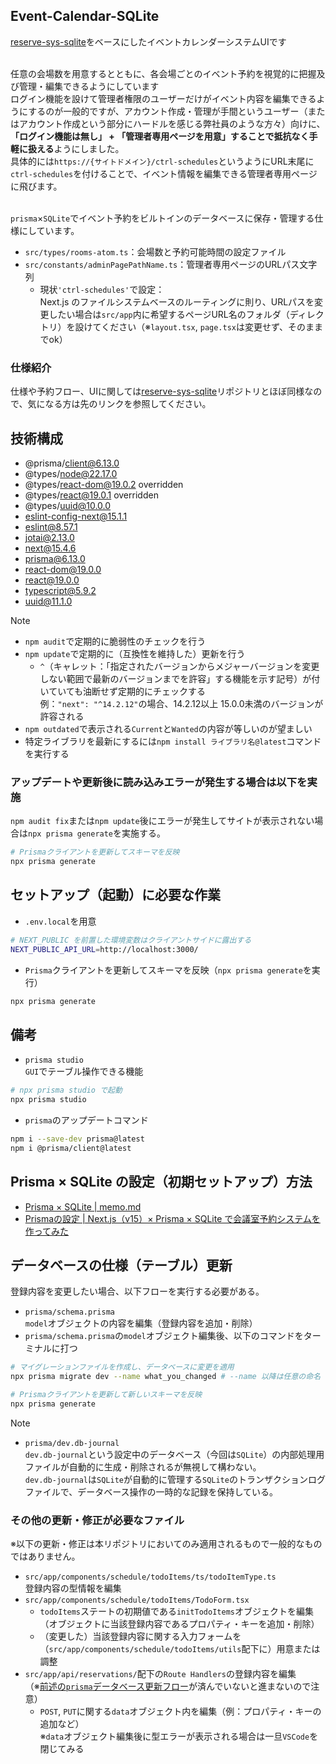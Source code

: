 ## Event-Calendar-SQLite
[reserve-sys-sqlite](https://github.com/Benjuwan/reserve-sys-sqlite)をベースにしたイベントカレンダーシステムUIです<br><br>

任意の会場数を用意するとともに、各会場ごとのイベント予約を視覚的に把握及び管理・編集できるようにしています<br>
ログイン機能を設けて管理者権限のユーザーだけがイベント内容を編集できるようにするのが一般的ですが、アカウント作成・管理が手間というユーザー（またはアカウント作成という部分にハードルを感じる弊社員のような方々）向けに、**「ログイン機能は無し」 + 「管理者専用ページを用意」することで抵抗なく手軽に扱える**ようにしました。<br>
具体的には`https://{サイトドメイン}/ctrl-schedules`というようにURL末尾に`ctrl-schedules`を付けることで、イベント情報を編集できる管理者専用ページに飛びます。<br><br>

`prisma`×`SQLite`でイベント予約をビルトインのデータベースに保存・管理する仕様にしています。<br>

- `src/types/rooms-atom.ts`：会場数と予約可能時間の設定ファイル
- `src/constants/adminPagePathName.ts`：管理者専用ページのURLパス文字列
    - 現状`'ctrl-schedules'`で設定：<br>
    Next.js のファイルシステムベースのルーティングに則り、URLパスを変更したい場合は`src/app`内に希望するページURL名のフォルダ（ディレクトリ）を設けてください（※`layout.tsx`, `page.tsx`は変更せず、そのままでok）

### 仕様紹介
仕様や予約フロー、UIに関しては[reserve-sys-sqlite](https://github.com/Benjuwan/reserve-sys-sqlite)リポジトリとほぼ同様なので、気になる方は先のリンクを参照してください。

## 技術構成
- @prisma/client@6.13.0
- @types/node@22.17.0
- @types/react-dom@19.0.2 overridden
- @types/react@19.0.1 overridden
- @types/uuid@10.0.0
- eslint-config-next@15.1.1
- eslint@8.57.1
- jotai@2.13.0
- next@15.4.6
- prisma@6.13.0
- react-dom@19.0.0
- react@19.0.0
- typescript@5.9.2
- uuid@11.1.0

> [!NOTE]
> - `npm audit`で定期的に脆弱性のチェックを行う
> - `npm update`で定期的に（互換性を維持した）更新を行う
>   - `^`（キャレット：「指定されたバージョンからメジャーバージョンを変更しない範囲で最新のバージョンまでを許容」する機能を示す記号）が付いていても油断せず定期的にチェックする<br>例：`"next": "^14.2.12"`の場合、14.2.12以上 15.0.0未満のバージョンが許容される
> - `npm outdated`で表示される`Current`と`Wanted`の内容が等しいのが望ましい
> - 特定ライブラリを最新にするには`npm install ライブラリ名@latest`コマンドを実行する

### アップデートや更新後に読み込みエラーが発生する場合は以下を実施
`npm audit fix`または`npm update`後にエラーが発生してサイトが表示されない場合は`npx prisma generate`を実施する。
```bash
# Prismaクライアントを更新してスキーマを反映
npx prisma generate
```

## セットアップ（起動）に必要な作業
- `.env.local`を用意
```bash
# NEXT_PUBLIC を前置した環境変数はクライアントサイドに露出する 
NEXT_PUBLIC_API_URL=http://localhost:3000/
```

- `Prisma`クライアントを更新してスキーマを反映（`npx prisma generate`を実行）
```bash
npx prisma generate
```

## 備考
- `prisma studio`<br>
`GUI`でテーブル操作できる機能
```bash
# npx prisma studio で起動
npx prisma studio
```

- `prisma`のアップデートコマンド<br>
```bash
npm i --save-dev prisma@latest
npm i @prisma/client@latest 
```

## Prisma × SQLite の設定（初期セットアップ）方法
- [Prisma × SQLite | memo.md](./memo.md#prisma--sqlite)
- [Prismaの設定 | Next.js（v15）× Prisma × SQLite で会議室予約システムを作ってみた](https://qiita.com/benjuwan/items/c4341ca41758b076a385#prisma%E3%81%AE%E8%A8%AD%E5%AE%9A)

## データベースの仕様（テーブル）更新
登録内容を変更したい場合、以下フローを実行する必要がある。

- `prisma/schema.prisma`<br>
`model`オブジェクトの内容を編集（登録内容を追加・削除）
- `prisma/schema.prisma`の`model`オブジェクト編集後、以下のコマンドをターミナルに打つ
```bash
# マイグレーションファイルを作成し、データベースに変更を適用
npx prisma migrate dev --name what_you_changed # --name 以降は任意の命名

# Prismaクライアントを更新して新しいスキーマを反映
npx prisma generate
```

> [!NOTE]
> - `prisma/dev.db-journal`<br>
> `dev.db-journal`という設定中のデータベース（今回は`SQLite`）の内部処理用ファイルが自動的に生成・削除されるが無視して構わない。<br>
> `dev.db-journal`は`SQLite`が自動的に管理する`SQLite`のトランザクションログファイルで、データベース操作の一時的な記録を保持している。

### その他の更新・修正が必要なファイル
※以下の更新・修正は本リポジトリにおいてのみ適用されるもので一般的なものではありません。
- `src/app/components/schedule/todoItems/ts/todoItemType.ts`<br>
登録内容の型情報を編集
- `src/app/components/schedule/todoItems/TodoForm.tsx`
    - `todoItems`ステートの初期値である`initTodoItems`オブジェクトを編集（オブジェクトに当該登録内容であるプロパティ・キーを追加・削除）
    - （変更した）当該登録内容に関する入力フォームを（`src/app/components/schedule/todoItems/utils`配下に）用意または調整
- `src/app/api/reservations/`配下の`Route Handlers`の登録内容を編集<br>
（※[前述の`prisma`データベース更新フロー](#データベースの仕様テーブル更新)が済んでいないと進まないので注意）
    - `POST`, `PUT`に関する`data`オブジェクト内を編集（例：プロパティ・キーの追加など）<br>
    ※`data`オブジェクト編集後に型エラーが表示される場合は一旦`VSCode`を閉じてみる
